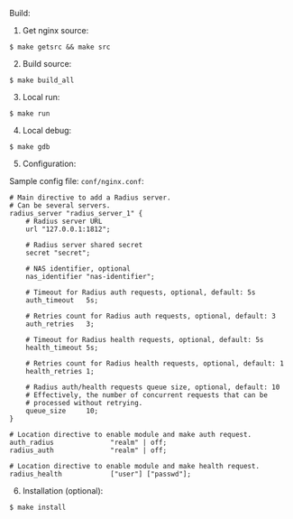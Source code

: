 
Build:

1. Get nginx source:

```
$ make getsrc && make src
```

2. Build source:

```
$ make build_all
```

3. Local run:

```
$ make run
```

4. Local debug:

```
$ make gdb
```

5. Configuration:

Sample config file: `conf/nginx.conf`:

```
# Main directive to add a Radius server.
# Can be several servers.
radius_server "radius_server_1" {
    # Radius server URL
    url "127.0.0.1:1812";

    # Radius server shared secret
    secret "secret";

    # NAS identifier, optional
    nas_identifier "nas-identifier";

    # Timeout for Radius auth requests, optional, default: 5s
    auth_timeout   5s;

    # Retries count for Radius auth requests, optional, default: 3
    auth_retries   3;

    # Timeout for Radius health requests, optional, default: 5s
    health_timeout 5s;

    # Retries count for Radius health requests, optional, default: 1
    health_retries 1;

    # Radius auth/health requests queue size, optional, default: 10
    # Effectively, the number of concurrent requests that can be
    # processed without retrying.
    queue_size     10;
}

# Location directive to enable module and make auth request.
auth_radius              "realm" | off;
radius_auth              "realm" | off;

# Location directive to enable module and make health request.
radius_health            ["user"] ["passwd"];
```

6. Installation (optional):

```
$ make install
```
